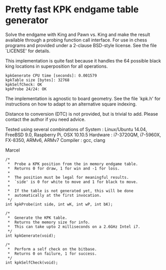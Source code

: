 Pretty fast KPK endgame table generator
=======================================

Solve the endgame with King and Pawn vs. King and make the result
available through a probing function call interface. For use in
chess programs and provided under a 2-clause BSD-style license. See
the file `LICENSE' for details.

This implementation is quite fast because it handles the 64 possible
black king locations in superposition for all operations.

```
kpkGenerate CPU time [seconds]: 0.001579
kpkTable size [bytes]: 32768
kpkSelfCheck: OK
kpkProbe 24/24: OK
```

The implementation is agnostic to board geometry. See the file
`kpk.h' for instructions on how to adapt to an alternative square
indexing.

Distance to conversion (DTC) is not provided, but is trivial to
add. Please contact the author if you need advice.

Tested using several combinations of
 System   : Linux/Ubuntu 14.04, FreeBSD 9.0, Raspberry Pi, OSX 10.10.5
 Hardware : i7-3720QM, i7-5960X, FX-8350, ARMv6, ARMv7
 Compiler : gcc, clang

Marcel

```
/*
 *  Probe a KPK position from the in memory endgame table.
 *  Returns 0 for draw, 1 for win and -1 for loss.
 *
 *  The position must be legal for meaningful results.
 *  `side' is 0 for white to move and 1 for black to move.
 *
 *  If the table is not generated yet, this will be done
 *  automatically at the first invocation.
 */
int kpkProbe(int side, int wK, int wP, int bK);

/*
 *  Generate the KPK table.
 *  Returns the memory size for info.
 *  This can take upto 2 milliseconds on a 2.6GHz Intel i7.
 */
int kpkGenerate(void);

/*
 *  Perform a self check on the bitbase.
 *  Returns 0 on failure, 1 for success.
 */
int kpkSelfCheck(void);
```
